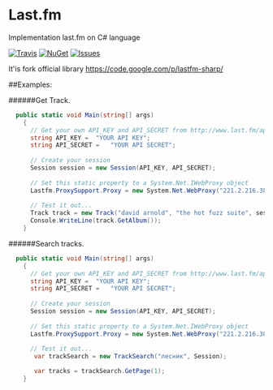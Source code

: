 # Last.fm
Implementation last.fm on C# language

[![Travis](https://api.travis-ci.org/avatar29A/Last.fm.svg)](https://travis-ci.org/avatar29A/Last.fm)
[![NuGet](https://img.shields.io/nuget/dt/Hqub.Last.fm.svg)](https://www.nuget.org/packages/Hqub.Last.fm/1.0.0)
[![Issues](https://img.shields.io/github/issues/avatar29A/last.fm.svg)](https://github.com/avatar29A/Last.fm/issues)

It'is fork official library https://code.google.com/p/lastfm-sharp/

##Examples:

######Get Track.

```c#
  public static void Main(string[] args)
    {
      // Get your own API_KEY and API_SECRET from http://www.last.fm/api/account
      string API_KEY =  "YOUR API KEY";
      string API_SECRET =   "YOUR API SECRET";
      
      // Create your session
      Session session = new Session(API_KEY, API_SECRET);
      
      // Set this static property to a System.Net.IWebProxy object
      Lastfm.ProxySupport.Proxy = new System.Net.WebProxy("221.2.216.38", 8080);
      
      // Test it out...
      Track track = new Track("david arnold", "the hot fuzz suite", session);
      Console.WriteLine(track.GetAlbum());
    }
```

######Search tracks.

```c#
  public static void Main(string[] args)
    {
      // Get your own API_KEY and API_SECRET from http://www.last.fm/api/account
      string API_KEY =  "YOUR API KEY";
      string API_SECRET =   "YOUR API SECRET";
      
      // Create your session
      Session session = new Session(API_KEY, API_SECRET);
      
      // Set this static property to a System.Net.IWebProxy object
      Lastfm.ProxySupport.Proxy = new System.Net.WebProxy("221.2.216.38", 8080);
      
      // Test it out...
       var trackSearch = new TrackSearch("лесник", Session);

       var tracks = trackSearch.GetPage(1);
    }
```
